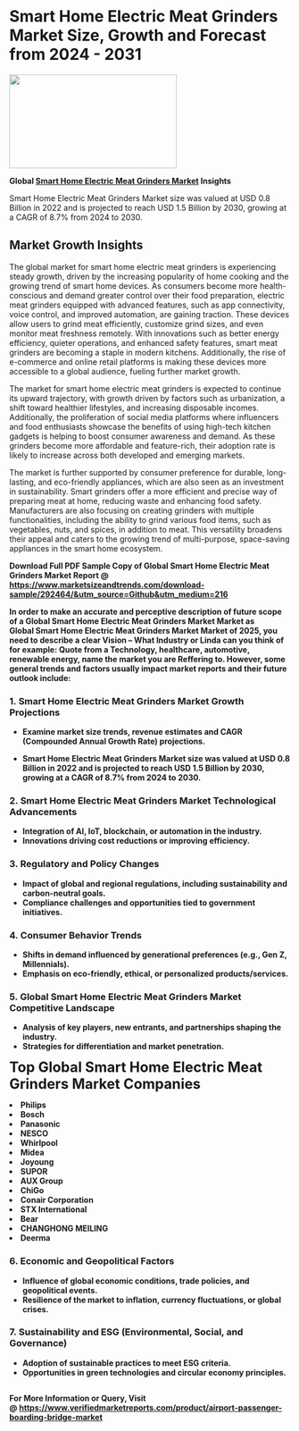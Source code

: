 <H1>Smart Home Electric Meat Grinders Market Size, Growth and Forecast from 2024 - 2031</H1><img class="aligncenter size-medium wp-image-584254" src="https://thirdeyenews.in/wp-content/uploads/2024/09/Global-Market-Research-300x168.jpeg" alt="" width="300" height="168" /><p><strong>Global&nbsp;<a href="https://www.marketsizeandtrends.com/download-sample/292464/&amp;utm_source=Github&utm_medium=216">Smart Home Electric Meat Grinders Market</a> Insights</strong></p><p>Smart Home Electric Meat Grinders Market size was valued at USD 0.8 Billion in 2022 and is projected to reach USD 1.5 Billion by 2030, growing at a CAGR of 8.7% from 2024 to 2030.</p><p><h2>Market Growth Insights</h2> <p>The global market for smart home electric meat grinders is experiencing steady growth, driven by the increasing popularity of home cooking and the growing trend of smart home devices. As consumers become more health-conscious and demand greater control over their food preparation, electric meat grinders equipped with advanced features, such as app connectivity, voice control, and improved automation, are gaining traction. These devices allow users to grind meat efficiently, customize grind sizes, and even monitor meat freshness remotely. With innovations such as better energy efficiency, quieter operations, and enhanced safety features, smart meat grinders are becoming a staple in modern kitchens. Additionally, the rise of e-commerce and online retail platforms is making these devices more accessible to a global audience, fueling further market growth.</p> <p><strong></strong></p> <p>The market for smart home electric meat grinders is expected to continue its upward trajectory, with growth driven by factors such as urbanization, a shift toward healthier lifestyles, and increasing disposable incomes. Additionally, the proliferation of social media platforms where influencers and food enthusiasts showcase the benefits of using high-tech kitchen gadgets is helping to boost consumer awareness and demand. As these grinders become more affordable and feature-rich, their adoption rate is likely to increase across both developed and emerging markets.</p> <p>The market is further supported by consumer preference for durable, long-lasting, and eco-friendly appliances, which are also seen as an investment in sustainability. Smart grinders offer a more efficient and precise way of preparing meat at home, reducing waste and enhancing food safety. Manufacturers are also focusing on creating grinders with multiple functionalities, including the ability to grind various food items, such as vegetables, nuts, and spices, in addition to meat. This versatility broadens their appeal and caters to the growing trend of multi-purpose, space-saving appliances in the smart home ecosystem.</p> <p><strong></p><p><span class=""><strong>Download Full PDF Sample Copy of Global Smart Home Electric Meat Grinders Market Report</strong> @ <a href="https://www.marketsizeandtrends.com/download-sample/292464/&amp;utm_source=Github&utm_medium=216" target="_blank">https://www.marketsizeandtrends.com/download-sample/292464/&amp;utm_source=Github&utm_medium=216</a></span></p><p>In order to make an accurate and perceptive description of future scope of a Global&nbsp;Smart Home Electric Meat Grinders Market Market as Global&nbsp;Smart Home Electric Meat Grinders Market Market of 2025, you need to describe a clear Vision &ndash; What Industry or Linda can you think of for example: Quote from a Technology, healthcare, automotive, renewable energy, name the market you are Reffering to. However, some general trends and factors usually impact market reports and their future outlook include:</p><h3>1.&nbsp;<strong>Smart Home Electric Meat Grinders Market Growth Projections</strong></h3><ul><li>Examine market size trends, revenue estimates and CAGR (Compounded Annual Growth Rate) projections.</li><li><p>Smart Home Electric Meat Grinders Market size was valued at USD 0.8 Billion in 2022 and is projected to reach USD 1.5 Billion by 2030, growing at a CAGR of 8.7% from 2024 to 2030.</p></li></ul><h3>2.&nbsp;<strong>Smart Home Electric Meat Grinders Market Technological Advancements</strong></h3><ul><li>Integration of AI, IoT, blockchain, or automation in the industry.</li><li>Innovations driving cost reductions or improving efficiency.</li></ul><h3>3.&nbsp;<strong>Regulatory and Policy Changes</strong></h3><ul><li>Impact of global and regional regulations, including sustainability and carbon-neutral goals.</li><li>Compliance challenges and opportunities tied to government initiatives.</li></ul><h3>4.&nbsp;<strong>Consumer Behavior Trends</strong></h3><ul><li>Shifts in demand influenced by generational preferences (e.g., Gen Z, Millennials).</li><li>Emphasis on eco-friendly, ethical, or personalized products/services.</li></ul><h3>5.&nbsp;<strong>Global Smart Home Electric Meat Grinders Market Competitive Landscape</strong></h3><ul><li>Analysis of key players, new entrants, and partnerships shaping the industry.</li><li>Strategies for differentiation and market penetration.</li></ul><p data-pm-slice="1 1 []"><span style="color: inherit; font-family: inherit; font-size: 25px;">Top Global Smart Home Electric Meat Grinders Market Companies</span></p><div class="" data-test-id=""><p><li>Philips</li><li> Bosch</li><li> Panasonic</li><li> NESCO</li><li> Whirlpool</li><li> Midea</li><li> Joyoung</li><li> SUPOR</li><li> AUX Group</li><li> ChiGo</li><li> Conair Corporation</li><li> STX International</li><li> Bear</li><li> CHANGHONG MEILING</li><li> Deerma</li></p></div><h3>6.&nbsp;<strong>Economic and Geopolitical Factors</strong></h3><ul><li>Influence of global economic conditions, trade policies, and geopolitical events.</li><li>Resilience of the market to inflation, currency fluctuations, or global crises.</li></ul><h3>7.&nbsp;<strong>Sustainability and ESG (Environmental, Social, and Governance)</strong></h3><ul><li>Adoption of sustainable practices to meet ESG criteria.</li><li>Opportunities in green technologies and circular economy principles.</li></ul><h2><strong style="font-size: 14px;">For More Information or Query, Visit @&nbsp;</strong><a style="background-color: #ffffff; font-size: 14px;" href="https://www.marketsizeandtrends.com/report/smart-home-electric-meat-grinders-market/" target="_blank">https://www.verifiedmarketreports.com/product/airport-passenger-boarding-bridge-market</a></h2>
